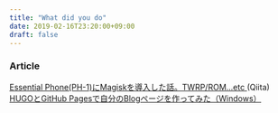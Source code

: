 ```yaml
---
title: "What did you do"
date: 2019-02-16T23:20:00+09:00
draft: false
---
```

<!--What did you do?-->
<!--more-->
### Article
[Essential Phone(PH-1)にMagiskを導入した話。TWRP/ROM...etc ](https://qiita.com/Blank71/items/53e163356fd69cb27228)(Qiita)<br>
[HUGOとGitHub Pagesで自分のBlogページを作ってみた（Windows）](https://qiita.com/Blank71/items/88a6c76ca9e162af73fe)<br>